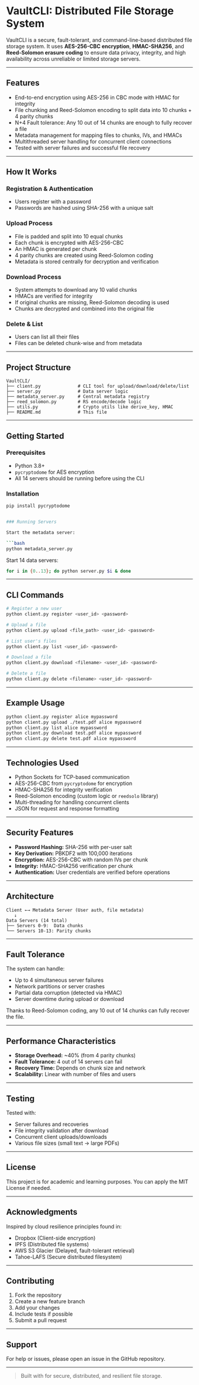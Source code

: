 # VaultCLI: Distributed File Storage System 

VaultCLI is a secure, fault-tolerant, and command-line-based distributed file storage system. It uses **AES-256-CBC encryption**, **HMAC-SHA256**, and **Reed-Solomon erasure coding** to ensure data privacy, integrity, and high availability across unreliable or limited storage servers.

---

## Features

- End-to-end encryption using AES-256 in CBC mode with HMAC for integrity  
- File chunking and Reed-Solomon encoding to split data into 10 chunks + 4 parity chunks  
- N+4 Fault tolerance: Any 10 out of 14 chunks are enough to fully recover a file  
- Metadata management for mapping files to chunks, IVs, and HMACs  
- Multithreaded server handling for concurrent client connections  
- Tested with server failures and successful file recovery  

---

## How It Works

### Registration & Authentication
- Users register with a password  
- Passwords are hashed using SHA-256 with a unique salt  

### Upload Process
- File is padded and split into 10 equal chunks  
- Each chunk is encrypted with AES-256-CBC  
- An HMAC is generated per chunk  
- 4 parity chunks are created using Reed-Solomon coding  
- Metadata is stored centrally for decryption and verification  

### Download Process
- System attempts to download any 10 valid chunks  
- HMACs are verified for integrity  
- If original chunks are missing, Reed-Solomon decoding is used  
- Chunks are decrypted and combined into the original file  

### Delete & List
- Users can list all their files  
- Files can be deleted chunk-wise and from metadata  

---

## Project Structure

```
VaultCLI/
├── client.py              # CLI tool for upload/download/delete/list
├── server.py              # Data server logic
├── metadata_server.py     # Central metadata registry
├── reed_solomon.py        # RS encode/decode logic
├── utils.py               # Crypto utils like derive_key, HMAC
├── README.md              # This file
```

---

## Getting Started

### Prerequisites

- Python 3.8+
- `pycryptodome` for AES encryption
- All 14 servers should be running before using the CLI

### Installation

```bash
pip install pycryptodome


### Running Servers

Start the metadata server:

```bash
python metadata_server.py
```

Start 14 data servers:

```bash
for i in {0..13}; do python server.py $i & done
```

---

## CLI Commands

```bash
# Register a new user
python client.py register <user_id> <password>

# Upload a file
python client.py upload <file_path> <user_id> <password>

# List user's files
python client.py list <user_id> <password>

# Download a file
python client.py download <filename> <user_id> <password>

# Delete a file
python client.py delete <filename> <user_id> <password>
```

---

## Example Usage

```bash
python client.py register alice mypassword
python client.py upload ./test.pdf alice mypassword
python client.py list alice mypassword
python client.py download test.pdf alice mypassword
python client.py delete test.pdf alice mypassword
```

---

## Technologies Used

- Python Sockets for TCP-based communication  
- AES-256-CBC from `pycryptodome` for encryption  
- HMAC-SHA256 for integrity verification  
- Reed-Solomon encoding (custom logic or `reedsolo` library)  
- Multi-threading for handling concurrent clients  
- JSON for request and response formatting  

---

## Security Features

- **Password Hashing:** SHA-256 with per-user salt  
- **Key Derivation:** PBKDF2 with 100,000 iterations  
- **Encryption:** AES-256-CBC with random IVs per chunk  
- **Integrity:** HMAC-SHA256 verification per chunk  
- **Authentication:** User credentials are verified before operations  

---

## Architecture

```
Client ←→ Metadata Server (User auth, file metadata)
   ↓
Data Servers (14 total)
├── Servers 0-9:  Data chunks
└── Servers 10-13: Parity chunks
```

---

## Fault Tolerance

The system can handle:

- Up to 4 simultaneous server failures  
- Network partitions or server crashes  
- Partial data corruption (detected via HMAC)  
- Server downtime during upload or download  

Thanks to Reed-Solomon coding, any 10 out of 14 chunks can fully recover the file.

---

## Performance Characteristics

- **Storage Overhead:** ~40% (from 4 parity chunks)  
- **Fault Tolerance:** 4 out of 14 servers can fail  
- **Recovery Time:** Depends on chunk size and network  
- **Scalability:** Linear with number of files and users  

---

## Testing

Tested with:

- Server failures and recoveries  
- File integrity validation after download  
- Concurrent client uploads/downloads  
- Various file sizes (small text → large PDFs)  

---

## License

This project is for academic and learning purposes. You can apply the MIT License if needed.

---

## Acknowledgments

Inspired by cloud resilience principles found in:

- Dropbox (Client-side encryption)  
- IPFS (Distributed file systems)  
- AWS S3 Glacier (Delayed, fault-tolerant retrieval)  
- Tahoe-LAFS (Secure distributed filesystem)  

---

## Contributing

1. Fork the repository  
2. Create a new feature branch  
3. Add your changes  
4. Include tests if possible  
5. Submit a pull request 

---

## Support

For help or issues, please open an issue in the GitHub repository.

---

> Built with for secure, distributed, and resilient file storage.
```
